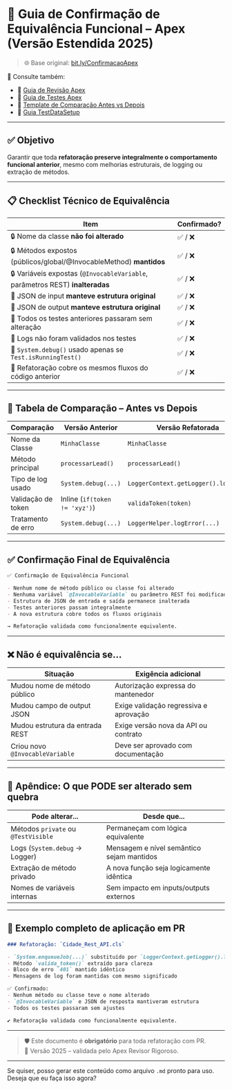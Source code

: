 # 📄 Guia de Confirmação de Equivalência Funcional – Apex (Versão Estendida 2025)

> 🌐 Base original: [bit.ly/ConfirmacaoApex](https://bit.ly/ConfirmacaoApex)

📎 Consulte também:
- 📘 [Guia de Revisão Apex](https://bit.ly/GuiaApexRevisao)
- 🧪 [Guia de Testes Apex](https://bit.ly/GuiaTestsApex)
- 🔁 [Template de Comparação Antes vs Depois](https://bit.ly/ComparacaoApex)
- 🧱 [Guia TestDataSetup](https://bit.ly/TestDataSetup)

---

## ✅ Objetivo

Garantir que toda **refatoração preserve integralmente o comportamento funcional anterior**, mesmo com melhorias estruturais, de logging ou extração de métodos.

---

## 📋 Checklist Técnico de Equivalência

| Item                                                                 | Confirmado? |
|----------------------------------------------------------------------|-------------|
| 🔒 Nome da classe **não foi alterado**                               | ✅ / ❌      |
| 🔒 Métodos expostos (públicos/global/@InvocableMethod) **mantidos**  | ✅ / ❌      |
| 🔒 Variáveis expostas (`@InvocableVariable`, parâmetros REST) **inalteradas** | ✅ / ❌ |
| 🔄 JSON de input **manteve estrutura original**                      | ✅ / ❌      |
| 🔄 JSON de output **manteve estrutura original**                     | ✅ / ❌      |
| 🧪 Todos os testes anteriores passaram sem alteração                 | ✅ / ❌      |
| 🧪 Logs não foram validados nos testes                               | ✅ / ❌      |
| 🐞 `System.debug()` usado apenas se `Test.isRunningTest()`           | ✅ / ❌      |
| 📄 Refatoração cobre os mesmos fluxos do código anterior             | ✅ / ❌      |



---

## 🔁 Tabela de Comparação – Antes vs Depois

| Comparação            | Versão Anterior                       | Versão Refatorada                     |
|-----------------------|----------------------------------------|----------------------------------------|
| Nome da Classe        | `MinhaClasse`                         | `MinhaClasse`                         |
| Método principal      | `processarLead()`                     | `processarLead()`                     |
| Tipo de log usado     | `System.debug(...)`                   | `LoggerContext.getLogger().log(...)`  |
| Validação de token    | Inline (`if(token != 'xyz')`)         | `validaToken(token)`                  |
| Tratamento de erro    | `System.debug(...)`                   | `LoggerHelper.logError(...)`          |

---

## ✅ Confirmação Final de Equivalência

```markdown
✅ Confirmação de Equivalência Funcional

- Nenhum nome de método público ou classe foi alterado
- Nenhuma variável `@InvocableVariable` ou parâmetro REST foi modificada
- Estrutura de JSON de entrada e saída permanece inalterada
- Testes anteriores passam integralmente
- A nova estrutura cobre todos os fluxos originais

→ Refatoração validada como funcionalmente equivalente.
```

---

## ❌ Não é equivalência se...

| Situação                            | Exigência adicional                      |
|------------------------------------|------------------------------------------|
| Mudou nome de método público       | Autorização expressa do mantenedor       |
| Mudou campo de output JSON         | Exige validação regressiva e aprovação   |
| Mudou estrutura da entrada REST    | Exige versão nova da API ou contrato     |
| Criou novo `@InvocableVariable`    | Deve ser aprovado com documentação       |

---

## 📎 Apêndice: O que PODE ser alterado sem quebra

| Pode alterar...                | Desde que...                           |
|-------------------------------|----------------------------------------|
| Métodos `private` ou `@TestVisible` | Permaneçam com lógica equivalente        |
| Logs (`System.debug` → Logger) | Mensagem e nível semântico sejam mantidos |
| Extração de método privado     | A nova função seja logicamente idêntica  |
| Nomes de variáveis internas    | Sem impacto em inputs/outputs externos   |

---

## 🧪 Exemplo completo de aplicação em PR

```markdown
### Refatoração: `Cidade_Rest_API.cls`

- `System.enqueueJob(...)` substituído por `LoggerContext.getLogger().log(...)`
- Método `valida_token()` extraído para clareza
- Bloco de erro `401` mantido idêntico
- Mensagens de log foram mantidas com mesmo significado

✅ Confirmado:
- Nenhum método ou classe teve o nome alterado
- `@InvocableVariable` e JSON de resposta mantiveram estrutura
- Todos os testes passaram sem ajustes

✔️ Refatoração validada como funcionalmente equivalente.
```

---

> 🛡️ Este documento é **obrigatório** para toda refatoração com PR.  
> 📎 Versão 2025 – validada pelo Apex Revisor Rigoroso.

---

Se quiser, posso gerar este conteúdo como arquivo `.md` pronto para uso. Deseja que eu faça isso agora?
